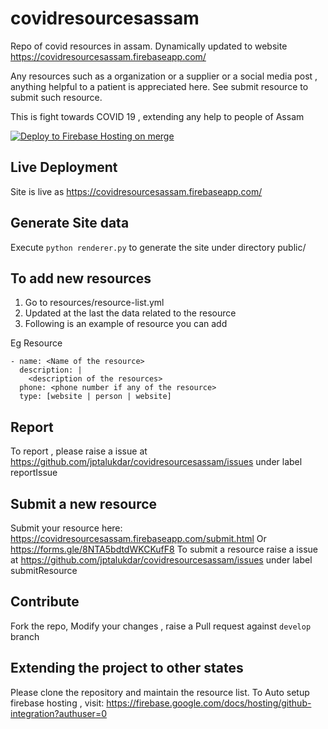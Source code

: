 # covidresourcesassam
Repo of covid resources in assam. Dynamically updated to website https://covidresourcesassam.firebaseapp.com/ 

Any resources such as a organization or a supplier or a social media post , anything helpful to a patient is appreciated here. See submit resource to submit such resource.

This is fight towards COVID 19 , extending any help to people of Assam

[![Deploy to Firebase Hosting on merge](https://github.com/jptalukdar/covidresourcesassam/actions/workflows/firebase-hosting-merge.yml/badge.svg?branch=master)](https://github.com/jptalukdar/covidresourcesassam/actions/workflows/firebase-hosting-merge.yml)

## Live Deployment

Site is live as https://covidresourcesassam.firebaseapp.com/

## Generate Site data

Execute ```python renderer.py``` to generate the site under directory public/

## To add new resources

1. Go to resources/resource-list.yml
1. Updated at the last the data related to the resource
1. Following is an example of resource you can add

Eg Resource

```code
- name: <Name of the resource>
  description: | 
    <description of the resources>
  phone: <phone number if any of the resource>
  type: [website | person | website]
```

## Report
To report , please raise a issue at https://github.com/jptalukdar/covidresourcesassam/issues under label reportIssue

## Submit a new resource
Submit your resource here: https://covidresourcesassam.firebaseapp.com/submit.html
Or https://forms.gle/8NTA5bdtdWKCKufF8
To submit a resource raise a issue at https://github.com/jptalukdar/covidresourcesassam/issues under label submitResource 

## Contribute

Fork the repo, Modify your changes , raise a Pull request against ``develop`` branch


## Extending the project to other states

Please clone the repository and maintain the resource list. 
To Auto setup firebase hosting , visit: https://firebase.google.com/docs/hosting/github-integration?authuser=0